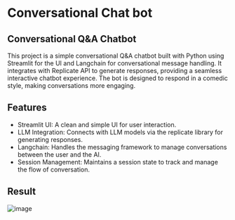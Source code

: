 # Conversational Chat bot

## Conversational Q&A Chatbot
This project is a simple conversational Q&A chatbot built with Python using Streamlit for the UI and Langchain for conversational message handling. It integrates with Replicate API to generate responses, providing a seamless interactive chatbot experience. The bot is designed to respond in a comedic style, making conversations more engaging.

## Features
- Streamlit UI: A clean and simple UI for user interaction.
- LLM Integration: Connects with LLM models via the replicate library for generating responses.
- Langchain: Handles the messaging framework to manage conversations between the user and the AI.
- Session Management: Maintains a session state to track and manage the flow of conversation.

## Result
![image](https://github.com/user-attachments/assets/cdc223e4-8047-4900-ade2-3d17009fef1a)
